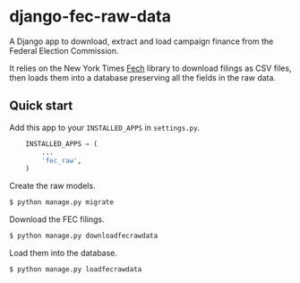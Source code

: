 # django-fec-raw-data

A Django app to download, extract and load campaign finance from the Federal Election Commission.

It relies on the New York Times [Fech](http://nytimes.github.io/Fech/) library to download filings as CSV files, then loads them
into a database preserving all the fields in the raw data.

## Quick start

Add this app to your ``INSTALLED_APPS`` in ``settings.py``.

```python
    INSTALLED_APPS = (
        ...
        'fec_raw',
    )
```

Create the raw models.

```bash
$ python manage.py migrate
```

Download the FEC filings.

```bash
$ python manage.py downloadfecrawdata
```

Load them into the database.

```bash
$ python manage.py loadfecrawdata
```
